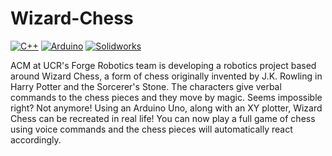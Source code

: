# Wizard-Chess

[![C++](https://img.shields.io/badge/C%2B%2B-00599C?style=for-the-badge&logo=c%2B%2B&logoColor=white)](#)
[![Arduino](https://img.shields.io/badge/Arduino-00979D?style=for-the-badge&logo=Arduino&logoColor=white)](#)
[![Solidworks](https://img.shields.io/badge/solidworks-005386?style=for-the-badge&logo=dassaultsystemes&logoColor=white)](#)


ACM at UCR's Forge Robotics team is developing a robotics project based around Wizard Chess, a form of chess originally invented by J.K. Rowling in Harry Potter and the Sorcerer's Stone. The characters give verbal commands to the chess pieces and they move by magic. Seems impossible right? Not anymore! Using an Arduino Uno, along with an XY plotter, Wizard Chess can be recreated in real life! You can now play a full game of chess using voice commands and the chess pieces will automatically react accordingly.
